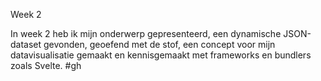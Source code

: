 Week 2

In week 2 heb ik mijn onderwerp gepresenteerd, een dynamische JSON-dataset gevonden, geoefend met de stof, een concept voor mijn datavisualisatie gemaakt en kennisgemaakt met frameworks en bundlers zoals Svelte.
#gh